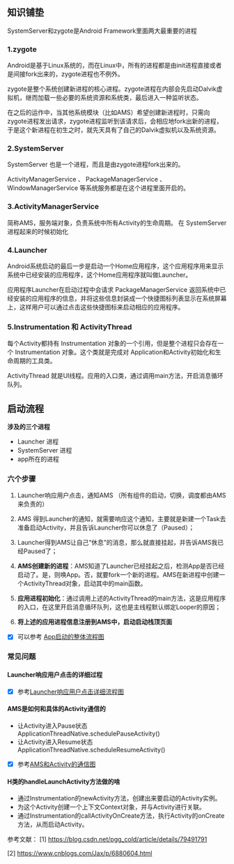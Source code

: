 ## 知识铺垫

SystemServer和zygote是Android Framework里面两大最重要的进程

### 1.zygote
Android是基于Linux系统的，而在Linux中，所有的进程都是由init进程直接或者是间接fork出来的，zygote进程也不例外。

zygote是整个系统创建新进程的核心进程。zygote进程在内部会先启动Dalvik虚拟机，继而加载一些必要的系统资源和系统类，最后进入一种监听状态。

在之后的运作中，当其他系统模块（比如AMS）希望创建新进程时，只需向zygote进程发出请求，zygote进程监听到该请求后，会相应地fork出新的进程，于是这个新进程在初生之时，就先天具有了自己的Dalvik虚拟机以及系统资源。

### 2.SystemServer
SystemServer 也是一个进程，而且是由zygote进程fork出来的。 

ActivityManagerService 、 PackageManagerService 、 WindowManagerService 等系统服务都是在这个进程里面开启的。

### 3.ActivityManagerService
简称AMS，服务端对象，负责系统中所有Activity的生命周期。 在 SystemServer 进程起来的时候初始化

### 4.Launcher
Android系统启动的最后一步是启动一个Home应用程序，这个应用程序用来显示系统中已经安装的应用程序，这个Home应用程序就叫做Launcher。

应用程序Launcher在启动过程中会请求 PackageManagerService 返回系统中已经安装的应用程序的信息，并将这些信息封装成一个快捷图标列表显示在系统屏幕上，这样用户可以通过点击这些快捷图标来启动相应的应用程序。

### 5.Instrumentation 和 ActivityThread
每个Activity都持有 Instrumentation 对象的一个引用，但是整个进程只会存在一个 Instrumentation 对象。这个类就是完成对 Application和Activity初始化和生命周期的工具类。

ActivityThread 就是UI线程。应用的入口类，通过调用main方法，开启消息循环队列。



## 启动流程

 **涉及的三个进程**
- Launcher 进程
- SystemServer 进程
- app所在的进程

### 六个步骤
1.  Launcher响应用户点击，通知AMS （所有组件的启动，切换，调度都由AMS来负责的）

2. AMS 得到Launcher的通知，就需要响应这个通知，主要就是新建一个Task去准备启动Activity，并且告诉Launcher你可以休息了（Paused）；

3. Launcher得到AMS让自己“休息”的消息，那么就直接挂起，并告诉AMS我已经Paused了；

4. **AMS创建新的进程**：AMS知道了Launcher已经挂起之后，检测App是否已经启动了。是，则唤App。否，就要fork一个新的进程。AMS在新进程中创建一个ActivityThread对象，启动其中的main函数。

5. **应用进程初始化**：通过调用上述的ActivityThread的main方法，这是应用程序的入口，在这里开启消息循环队列，这也是主线程默认绑定Looper的原因；

6. **将上述的应用进程信息注册到AMS中，启动启动栈顶页面**

- [x] 可以参考 [App启动的整体流程图](../png/App启动的整体流程图.png)


### 常见问题

#### Launcher响应用户点击的详细过程
- [x] 参考[Launcher响应用户点击详细流程图](../png/Launcher响应用户点击详细流程.png)

####  AMS是如何和具体的Activity通信的
- 让Activity进入Pause状态 ApplicationThreadNative.schedulePauseActivity()
- 让Activity进入Resume状态 ApplicationThreadNative.scheduleResumeActivity()
- [x] 参考[AMS和Activity的通信图](../png/AMS和Activity的通信.png)

#### H类的handleLaunchActivity方法做的啥
- 通过Instrumentation的newActivity方法，创建出来要启动的Activity实例。
- 为这个Activity创建一个上下文Context对象，并与Activity进行关联。
- 通过Instrumentation的callActivityOnCreate方法，执行Activity的onCreate方法，从而启动Activity。




参考文献：
[1] https://blog.csdn.net/pgg_cold/article/details/79491791 

[2] https://www.cnblogs.com/Jax/p/6880604.html